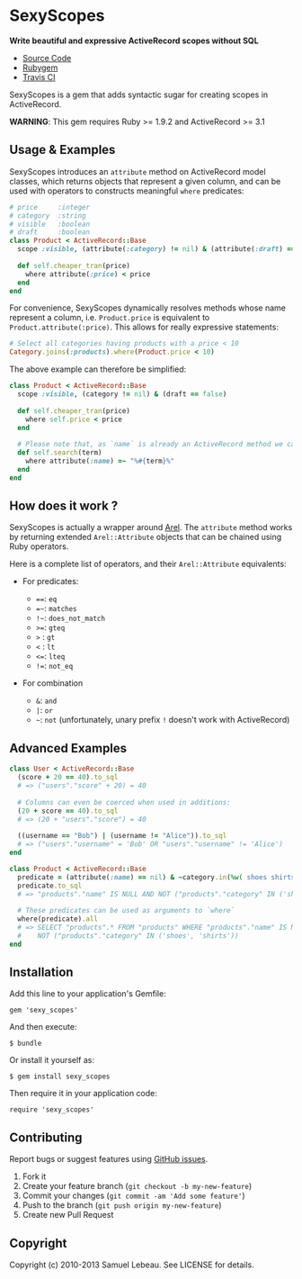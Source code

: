 SexyScopes
==========

**Write beautiful and expressive ActiveRecord scopes without SQL**

* [Source Code](https://github.com/samleb/sexy_scopes)
* [Rubygem](http://rubygems.org/gems/sexy_scopes)
* [Travis CI](https://travis-ci.org/samleb/sexy_scopes)

SexyScopes is a gem that adds syntactic sugar for creating scopes in ActiveRecord.

**WARNING**: This gem requires Ruby >= 1.9.2 and ActiveRecord >= 3.1

Usage & Examples
----------------

SexyScopes introduces an `attribute` method on ActiveRecord model classes, which returns
objects that represent a given column, and can be used with operators to constructs
meaningful `where` predicates:

```ruby
# price     :integer
# category  :string
# visible   :boolean
# draft     :boolean
class Product < ActiveRecord::Base
  scope :visible, (attribute(:category) != nil) & (attribute(:draft) == false)
  
  def self.cheaper_tran(price)
    where attribute(:price) < price
  end
end
```

For convenience, SexyScopes dynamically resolves methods whose name represent a column,
i.e. `Product.price` is equivalent to `Product.attribute(:price)`.
This allows for really expressive statements:

```ruby
# Select all categories having products with a price < 10
Category.joins(:products).where(Product.price < 10)
```

The above example can therefore be simplified:

```ruby
class Product < ActiveRecord::Base
  scope :visible, (category != nil) & (draft == false)
  
  def self.cheaper_tran(price)
    where self.price < price
  end
  
  # Please note that, as `name` is already an ActiveRecord method we can't use `self.name` here.
  def self.search(term)
    where attribute(:name) =~ "%#{term}%"
  end
end
```

How does it work ?
------------------

SexyScopes is actually a wrapper around [Arel](https://github.com/rails/arel#readme).
The `attribute` method works by returning extended `Arel::Attribute` objects that can
be chained using Ruby operators.

Here is a complete list of operators, and their `Arel::Attribute` equivalents:

* For predicates:
  - `==`: `eq`
  - `=~`: `matches`
  - `!~`: `does_not_match`
  - `>=`: `gteq`
  - `>` : `gt`
  - `<` : `lt`
  - `<=`: `lteq`
  - `!=`: `not_eq`

* For combination
  - `&`: `and`
  - `|`: `or`
  - `~`: `not` (unfortunately, unary prefix `!` doesn't work with ActiveRecord)

Advanced Examples
-----------------

```ruby
class User < ActiveRecord::Base
  (score + 20 == 40).to_sql
  # => ("users"."score" + 20) = 40
  
  # Columns can even be coerced when used in additions:
  (20 + score == 40).to_sql
  # => (20 + "users"."score") = 40
  
  ((username == "Bob") | (username != "Alice")).to_sql
  # => ("users"."username" = 'Bob' OR "users"."username" != 'Alice')
end

class Product < ActiveRecord::Base
  predicate = (attribute(:name) == nil) & ~category.in(%w( shoes shirts ))
  predicate.to_sql
  # => "products"."name" IS NULL AND NOT ("products"."category" IN ('shoes', 'shirts'))
  
  # These predicates can be used as arguments to `where`
  where(predicate).all
  # => SELECT "products".* FROM "products" WHERE "products"."name" IS NULL AND 
  #    NOT ("products"."category" IN ('shoes', 'shirts'))
end
```

Installation
------------

Add this line to your application's Gemfile:

    gem 'sexy_scopes'

And then execute:

    $ bundle

Or install it yourself as:

    $ gem install sexy_scopes

Then require it in your application code:

    require 'sexy_scopes'


Contributing
------------

Report bugs or suggest features using [GitHub issues](https://github.com/samleb/sexy_scopes).

1. Fork it
2. Create your feature branch (`git checkout -b my-new-feature`)
3. Commit your changes (`git commit -am 'Add some feature'`)
4. Push to the branch (`git push origin my-new-feature`)
5. Create new Pull Request


Copyright
---------

Copyright (c) 2010-2013 Samuel Lebeau. See LICENSE for details.
